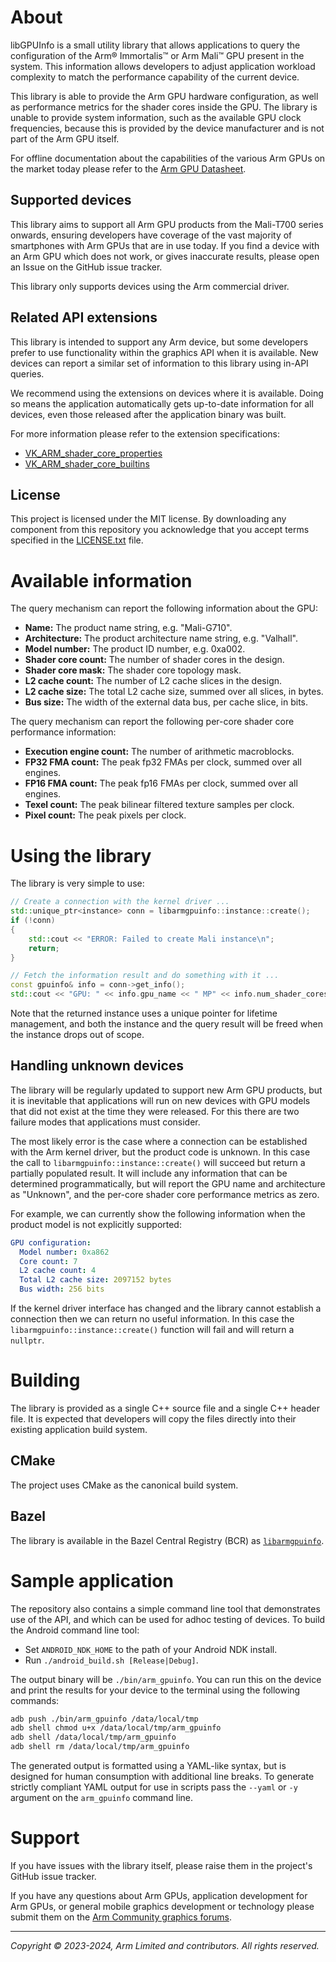 # About

libGPUInfo is a small utility library that allows applications to query the
configuration of the Arm® Immortalis™ or Arm Mali™ GPU present in the system.
This information allows developers to adjust application workload complexity to
match the performance capability of the current device.

This library is able to provide the Arm GPU hardware configuration, as well as
performance metrics for the shader cores inside the GPU. The library is unable
to provide system information, such as the available GPU clock frequencies,
because this is provided by the device manufacturer and is not part of the Arm
GPU itself.

For offline documentation about the capabilities of the various Arm GPUs on the
market today please refer to the [Arm GPU Datasheet][2].

## Supported devices

This library aims to support all Arm GPU products from the Mali-T700 series
onwards, ensuring developers have coverage of the vast majority of smartphones
with Arm GPUs that are in use today. If you find a device with an Arm GPU which
does not work, or gives inaccurate results, please open an Issue on the GitHub
issue tracker.

This library only supports devices using the Arm commercial driver.

## Related API extensions

This library is intended to support any Arm device, but some developers prefer
to use functionality within the graphics API when it is available. New devices
can report a similar set of information to this library using in-API queries.

We recommend using the extensions on devices where it is available. Doing so
means the application automatically gets up-to-date information for all
devices, even those released after the application binary was built.

For more information please refer to the extension specifications:

* [VK_ARM_shader_core_properties][3]
* [VK_ARM_shader_core_builtins][4]


## License

This project is licensed under the MIT license. By downloading any component
from this repository you acknowledge that you accept terms specified in the
[LICENSE.txt](LICENSE.txt) file.

# Available information

The query mechanism can report the following information about the GPU:

* **Name:** The product name string, e.g. "Mali-G710".
* **Architecture:** The product architecture name string, e.g. "Valhall".
* **Model number:** The product ID number, e.g. 0xa002.
* **Shader core count:** The number of shader cores in the design.
* **Shader core mask:** The shader core topology mask.
* **L2 cache count:** The number of L2 cache slices in the design.
* **L2 cache size:** The total L2 cache size, summed over all slices, in bytes.
* **Bus size:** The width of the external data bus, per cache slice, in bits.

The query mechanism can report the following per-core shader core performance
information:

* **Execution engine count:** The number of arithmetic macroblocks.
* **FP32 FMA count:** The peak fp32 FMAs per clock, summed over all engines.
* **FP16 FMA count:** The peak fp16 FMAs per clock, summed over all engines.
* **Texel count:** The peak bilinear filtered texture samples per clock.
* **Pixel count:** The peak pixels per clock.

# Using the library

The library is very simple to use:

```C++
// Create a connection with the kernel driver ...
std::unique_ptr<instance> conn = libarmgpuinfo::instance::create();
if (!conn)
{
    std::cout << "ERROR: Failed to create Mali instance\n";
    return;
}

// Fetch the information result and do something with it ...
const gpuinfo& info = conn->get_info();
std::cout << "GPU: " << info.gpu_name << " MP" << info.num_shader_cores << "\n";
```

Note that the returned instance uses a unique pointer for lifetime management,
and both the instance and the query result will be freed when the instance
drops out of scope.

## Handling unknown devices

The library will be regularly updated to support new Arm GPU products, but it
is inevitable that applications will run on new devices with GPU models that
did not exist at the time they were released. For this there are two failure
modes that applications must consider.

The most likely error is the case where a connection can be established with
the Arm kernel driver, but the product code is unknown. In this case the call
to `libarmgpuinfo::instance::create()` will succeed but return a partially
populated result. It will include any information that can be determined
programmatically, but will report the GPU name and architecture as "Unknown",
and the per-core shader core performance metrics as zero.

For example, we can currently show the following information when the product
model is not explicitly supported:

```yaml
GPU configuration:
  Model number: 0xa862
  Core count: 7
  L2 cache count: 4
  Total L2 cache size: 2097152 bytes
  Bus width: 256 bits
```

If the kernel driver interface has changed and the library cannot establish a
connection then we can return no useful information. In this case the
`libarmgpuinfo::instance::create()` function will fail and will return a
`nullptr`.

# Building

The library is provided as a single C++ source file and a single C++ header
file. It is expected that developers will copy the files directly into their
existing application build system.

## CMake

The project uses CMake as the canonical build system.

## Bazel

The library is available in the Bazel Central Registry (BCR) as [`libarmgpuinfo`][5].

# Sample application

The repository also contains a simple command line tool that demonstrates use of
the API, and which can be used for adhoc testing of devices. To build the
Android command line tool:

* Set `ANDROID_NDK_HOME` to the path of your Android NDK install.
* Run `./android_build.sh [Release|Debug]`.

The output binary will be `./bin/arm_gpuinfo`. You can run this on the device
and print the results for your device to the terminal using the following
commands:

```sh
adb push ./bin/arm_gpuinfo /data/local/tmp
adb shell chmod u+x /data/local/tmp/arm_gpuinfo
adb shell /data/local/tmp/arm_gpuinfo
adb shell rm /data/local/tmp/arm_gpuinfo
```

The generated output is formatted using a YAML-like syntax, but is designed for
human consumption with additional line breaks. To generate strictly compliant
YAML output for use in scripts pass the `--yaml` or `-y` argument on the
`arm_gpuinfo` command line.

# Support

If you have issues with the library itself, please raise them in the project's
GitHub issue tracker.

If you have any questions about Arm GPUs, application development for Arm GPUs,
or general mobile graphics development or technology please submit them on the
[Arm Community graphics forums][1].

- - -

_Copyright © 2023-2024, Arm Limited and contributors. All rights reserved._

[1]: https://community.arm.com/support-forums/f/graphics-gaming-and-vr-forum/
[2]: https://developer.arm.com/documentation/102849/latest/
[3]: https://registry.khronos.org/vulkan/specs/1.3-extensions/man/html/VK_ARM_shader_core_properties.html
[4]: https://registry.khronos.org/vulkan/specs/1.3-extensions/man/html/VK_ARM_shader_core_builtins.html
[5]: https://registry.bazel.build/modules/libarmgpuinfo

